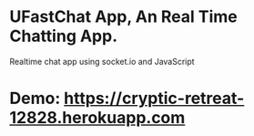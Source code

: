 # UFastChat App, An Real Time Chatting App.
Realtime chat app using socket.io and JavaScript

# Demo: https://cryptic-retreat-12828.herokuapp.com
